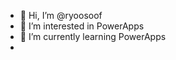 - 👋 Hi, I’m @ryoosoof
- 👀 I’m interested in PowerApps
- 🌱 I’m currently learning PowerApps
-

<!---
ryoosoof/ryoosoof is a ✨ special ✨ repository because its `README.md` (this file) appears on your GitHub profile.
You can click the Preview link to take a look at your changes.
--->
